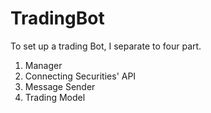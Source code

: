 # TradingBot
To set up a trading Bot, I separate to four part.
1. Manager
2. Connecting Securities' API
3. Message Sender 
4. Trading Model
